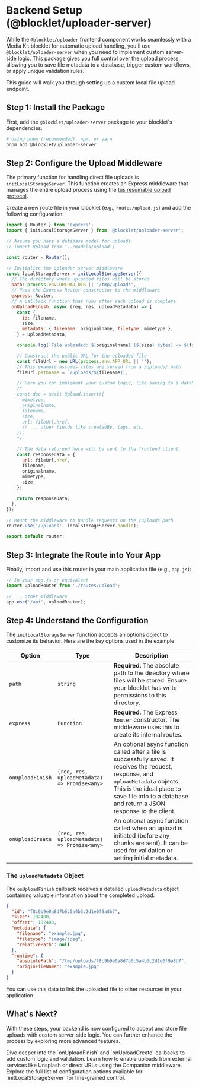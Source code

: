 # Backend Setup (@blocklet/uploader-server)

While the `@blocklet/uploader` frontend component works seamlessly with a Media Kit blocklet for automatic upload handling, you'll use `@blocklet/uploader-server` when you need to implement custom server-side logic. This package gives you full control over the upload process, allowing you to save file metadata to a database, trigger custom workflows, or apply unique validation rules.

This guide will walk you through setting up a custom local file upload endpoint.

## Step 1: Install the Package

First, add the `@blocklet/uploader-server` package to your blocklet's dependencies.

```bash
# Using pnpm (recommended), npm, or yarn
pnpm add @blocklet/uploader-server
```

## Step 2: Configure the Upload Middleware

The primary function for handling direct file uploads is `initLocalStorageServer`. This function creates an Express middleware that manages the entire upload process using the [tus resumable upload protocol](https://tus.io/).

Create a new route file in your blocklet (e.g., `routes/upload.js`) and add the following configuration:

```javascript
import { Router } from 'express';
import { initLocalStorageServer } from '@blocklet/uploader-server';

// Assume you have a database model for uploads
// import Upload from '../models/upload';

const router = Router();

// Initialize the uploader server middleware
const localStorageServer = initLocalStorageServer({
  // The directory where uploaded files will be stored
  path: process.env.UPLOAD_DIR || '/tmp/uploads',
  // Pass the Express Router constructor to the middleware
  express: Router,
  // A callback function that runs after each upload is complete
  onUploadFinish: async (req, res, uploadMetadata) => {
    const {
      id: filename,
      size,
      metadata: { filename: originalname, filetype: mimetype },
    } = uploadMetadata;

    console.log(`File uploaded: ${originalname} (${size} bytes) -> ${filename}`);

    // Construct the public URL for the uploaded file
    const fileUrl = new URL(process.env.APP_URL || '');
    // This example assumes files are served from a /uploads/ path
    fileUrl.pathname = `/uploads/${filename}`;

    // Here you can implement your custom logic, like saving to a database.
    /*
    const doc = await Upload.insert({
      mimetype,
      originalname,
      filename,
      size,
      url: fileUrl.href,
      // ... other fields like createdBy, tags, etc.
    });
    */

    // The data returned here will be sent to the frontend client.
    const responseData = {
      url: fileUrl.href,
      filename,
      originalname,
      mimetype,
      size,
    };

    return responseData;
  },
});

// Mount the middleware to handle requests on the /uploads path
router.use('/uploads', localStorageServer.handle);

export default router;
```

## Step 3: Integrate the Route into Your App

Finally, import and use this router in your main application file (e.g., `app.js`):

```javascript
// In your app.js or equivalent
import uploadRouter from './routes/upload';

// ... other middleware
app.use('/api', uploadRouter);
```

## Step 4: Understand the Configuration

The `initLocalStorageServer` function accepts an options object to customize its behavior. Here are the key options used in the example:

| Option | Type | Description |
|---|---|---|
| `path` | `string` | **Required.** The absolute path to the directory where files will be stored. Ensure your blocklet has write permissions to this directory. |
| `express` | `Function` | **Required.** The Express `Router` constructor. The middleware uses this to create its internal routes. |
| `onUploadFinish` | `(req, res, uploadMetadata) => Promise<any>` | An optional async function called after a file is successfully saved. It receives the request, response, and `uploadMetadata` objects. This is the ideal place to save file info to a database and return a JSON response to the client. |
| `onUploadCreate` | `(req, res, uploadMetadata) => Promise<any>` | An optional async function called when an upload is initiated (before any chunks are sent). It can be used for validation or setting initial metadata. |

### The `uploadMetadata` Object

The `onUploadFinish` callback receives a detailed `uploadMetadata` object containing valuable information about the completed upload:

```json
{
  "id": "f8c9b9e0a8d7b6c5a4b3c2d1e0f9a8b7",
  "size": 102400,
  "offset": 102400,
  "metadata": {
    "filename": "example.jpg",
    "filetype": "image/jpeg",
    "relativePath": null
  },
  "runtime": {
    "absolutePath": "/tmp/uploads/f8c9b9e0a8d7b6c5a4b3c2d1e0f9a8b7",
    "originFileName": "example.jpg"
  }
}
```

You can use this data to link the uploaded file to other resources in your application.

## What's Next?

With these steps, your backend is now configured to accept and store file uploads with custom server-side logic. You can further enhance the process by exploring more advanced features.

<x-cards>
  <x-card data-title="Handling Uploads" data-icon="lucide:settings-2" data-href="/guides/handling-uploads">
    Dive deeper into the `onUploadFinish` and `onUploadCreate` callbacks to add custom logic and validation.
  </x-card>
  <x-card data-title="Integrating Remote Sources" data-icon="lucide:cloud" data-href="/guides/remote-sources">
    Learn how to enable uploads from external services like Unsplash or direct URLs using the Companion middleware.
  </x-card>
  <x-card data-title="Local Storage API Reference" data-icon="lucide:book-marked" data-href="/api-reference/uploader-server/local-storage">
    Explore the full list of configuration options available for `initLocalStorageServer` for fine-grained control.
  </x-card>
</x-cards>